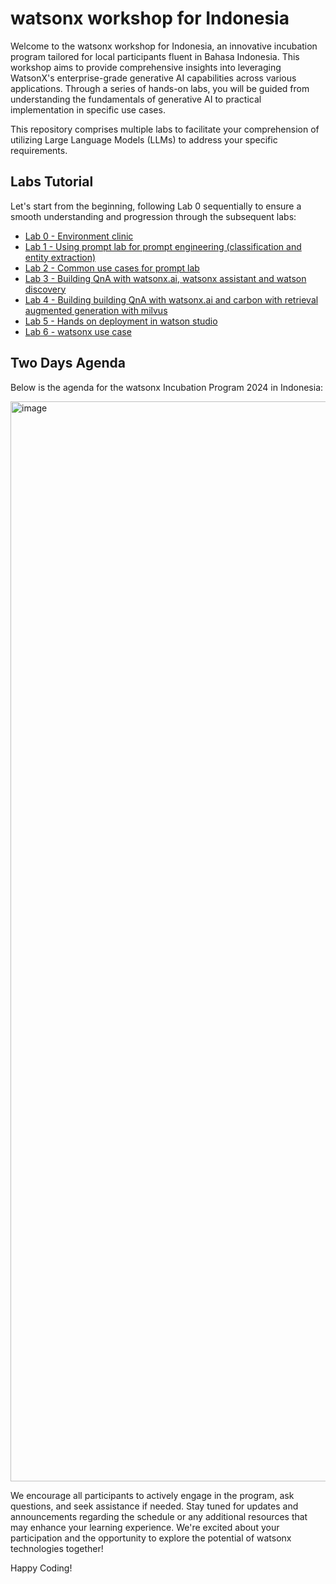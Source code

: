 # watsonx workshop for Indonesia
Welcome to the watsonx workshop for Indonesia, an innovative incubation program tailored for local participants fluent in Bahasa Indonesia. This workshop aims to provide comprehensive insights into leveraging WatsonX's enterprise-grade generative AI capabilities across various applications. Through a series of hands-on labs, you will be guided from understanding the fundamentals of generative AI to practical implementation in specific use cases.

This repository comprises multiple labs to facilitate your comprehension of utilizing Large Language Models (LLMs) to address your specific requirements.


## Labs Tutorial
Let's start from the beginning, following Lab 0 sequentially to ensure a smooth understanding and progression through the subsequent labs:

- [Lab 0 - Environment clinic](https://github.com/Client-Engineering-Indonesia/watsonx-incubation-2024/tree/main/Lab%200%20-%20Environment%20clinic)
- [Lab 1 - Using prompt lab for prompt engineering​ (classification and entity extraction)](https://github.com/Client-Engineering-Indonesia/watsonx-incubation-2024/tree/main/Lab%201%20-%20Using%20prompt%20lab%20for%20prompt%20engineering%E2%80%8B%20(classification%20and%20entity%20extraction))
- [Lab 2 - Common use cases for prompt lab​](https://github.com/Client-Engineering-Indonesia/watsonx-incubation-2024/tree/main/Lab%202%20-%20Common%20use%20cases%20for%20prompt%20Lab%E2%80%8B)
- [Lab 3 - Building QnA with watsonx.ai, watsonx assistant and watson discovery](https://github.com/Client-Engineering-Indonesia/watsonx-incubation-2024/tree/main/Lab%203%20-%20Building%20QnA%20with%20watsonx.ai%2C%20watsonx%20assistant%20and%20watson%20discovery)
- [Lab 4 - Building building QnA with watsonx.ai and carbon with retrieval augmented generation with milvus](https://github.com/Client-Engineering-Indonesia/watsonx-incubation-2024/tree/main/Lab%204%20-%20Building%20building%20QnA%20with%20watsonx.ai%20and%20carbon%20with%20retrieval%20augmented%20generation%20with%20milvus)
- [Lab 5 - Hands on deployment in watson studio](https://github.com/Client-Engineering-Indonesia/watsonx-incubation-2024/tree/main/Lab%205%20-%20Hands%20on%20deployment%20in%20watson%20studio)
- [Lab 6 - watsonx use case](https://github.com/Client-Engineering-Indonesia/watsonx-incubation-2024/tree/main/Lab%206%20-%20watsonx%20use%20case)


## Two Days Agenda
Below is the agenda for the watsonx Incubation Program 2024 in Indonesia:


<img width="1728" alt="image" src="https://github.com/Client-Engineering-Indonesia/watsonx-incubation-2024/assets/20800128/e607496b-cdbd-4c87-9520-ed611428d0fc">


We encourage all participants to actively engage in the program, ask questions, and seek assistance if needed. Stay tuned for updates and announcements regarding the schedule or any additional resources that may enhance your learning experience. We're excited about your participation and the opportunity to explore the potential of watsonx technologies together!


Happy Coding!
